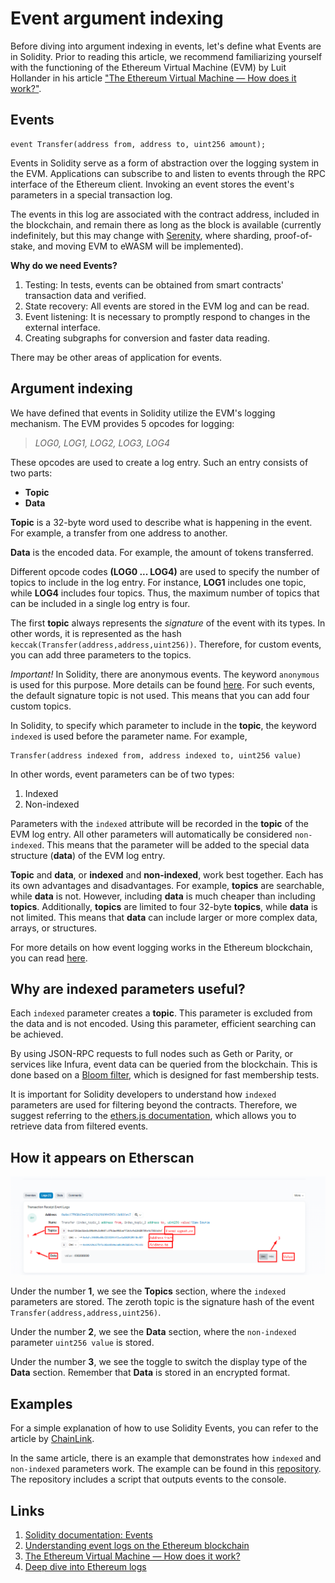 # Event argument indexing

Before diving into argument indexing in events, let's define what Events are in Solidity. Prior to reading this article, we recommend familiarizing yourself with the functioning of the Ethereum Virtual Machine (EVM) by Luit Hollander in his article ["The Ethereum Virtual Machine — How does it work?"](https://medium.com/mycrypto/the-ethereum-virtual-machine-how-does-it-work-9abac2b7c9e).

## Events
```solidity
event Transfer(address from, address to, uint256 amount);
```

Events in Solidity serve as a form of abstraction over the logging system in the EVM. Applications can subscribe to and listen to events through the RPC interface of the Ethereum client. Invoking an event stores the event's parameters in a special transaction log.

The events in this log are associated with the contract address, included in the blockchain, and remain there as long as the block is available (currently indefinitely, but this may change with [Serenity](https://medium.com/pnetwork/eth-2-0-what-is-it-6104a86ff634), where sharding, proof-of-stake, and moving EVM to eWASM will be implemented).

**Why do we need Events?**
1. Testing: In tests, events can be obtained from smart contracts' transaction data and verified.
2. State recovery: All events are stored in the EVM log and can be read.
3. Event listening: It is necessary to promptly respond to changes in the external interface.
4. Creating subgraphs for conversion and faster data reading.

There may be other areas of application for events.

## Argument indexing

We have defined that events in Solidity utilize the EVM's logging mechanism. The EVM provides 5 opcodes for logging:
>*LOG0, LOG1, LOG2, LOG3, LOG4*

These opcodes are used to create a log entry. Such an entry consists of two parts:
- **Topic**
- **Data**

**Topic** is a 32-byte word used to describe what is happening in the event. For example, a transfer from one address to another.

**Data** is the encoded data. For example, the amount of tokens transferred.

Different opcode codes **(LOG0 ... LOG4)** are used to specify the number of topics to include in the log entry. For instance, **LOG1** includes one topic, while **LOG4** includes four topics. Thus, the maximum number of topics that can be included in a single log entry is four.

The first **topic** always represents the *signature* of the event with its types. In other words, it is represented as the hash ```keccak(Transfer(address,address,uint256))```. Therefore, for custom events, you can add three parameters to the topics.

_Important!_ In Solidity, there are anonymous events. The keyword ```anonymous``` is used for this purpose. More details can be found [here](https://docs.soliditylang.org/en/latest/abi-spec.html#events). For such events, the default signature topic is not used. This means that you can add four custom topics.

In Solidity, to specify which parameter to include in the **topic**, the keyword ```indexed``` is used before the parameter name. For example,

```solidity
Transfer(address indexed from, address indexed to, uint256 value)
```

In other words, event parameters can be of two types:
1. Indexed
2. Non-indexed

Parameters with the ```indexed``` attribute will be recorded in the **topic** of the EVM log entry. All other parameters will automatically be considered ```non-indexed```. This means that the parameter will be added to the special data structure (**data**) of the EVM log entry.

**Topic** and **data**, or **indexed** and **non-indexed**, work best together. Each has its own advantages and disadvantages. For example, **topics** are searchable, while **data** is not. However, including **data** is much cheaper than including **topics**. Additionally, **topics** are limited to four 32-byte **topics**, while **data** is not limited. This means that **data** can include larger or more complex data, arrays, or structures.

For more details on how event logging works in the Ethereum blockchain, you can read [here](https://medium.com/mycrypto/understanding-event-logs-on-the-ethereum-blockchain-f4ae7ba50378).

## Why are indexed parameters useful?

Each ```indexed``` parameter creates a **topic**. This parameter is excluded from the data and is not encoded. Using this parameter, efficient searching can be achieved.

By using JSON-RPC requests to full nodes such as Geth or Parity, or services like Infura, event data can be queried from the blockchain. This is done based on a [Bloom filter](https://habr.com/ru/company/otus/blog/541378/), which is designed for fast membership tests.

It is important for Solidity developers to understand how ```indexed``` parameters are used for filtering beyond the contracts. Therefore, we suggest referring to the [ethers.js documentation](https://docs.ethers.io/v5/concepts/events/#events--filters), which allows you to retrieve data from filtered events.

## How it appears on Etherscan

![](./images/screenshot-1.png)

Under the number **1**, we see the **Topics** section, where the ```indexed``` parameters are stored. The zeroth topic is the signature hash of the event ```Transfer(address,address,uint256)```.

Under the number **2**, we see the **Data** section, where the ```non-indexed``` parameter ```uint256 value``` is stored.

Under the number **3**, we see the toggle to switch the display type of the **Data** section. Remember that **Data** is stored in an encrypted format.

## Examples

For a simple explanation of how to use Solidity Events, you can refer to the article by [ChainLink](https://blog.chain.link/events-and-logging-in-solidity/).

In the same article, there is an example that demonstrates how ```indexed``` and ```non-indexed``` parameters work. The example can be found in this [repository](https://github.com/PatrickAlphaC/hardhat-events-logs). The repository includes a script that outputs events to the console.

## Links

1. [Solidity documentation: Events](https://docs.soliditylang.org/en/v0.8.18/contracts.html#events)
2. [Understanding event logs on the Ethereum blockchain](https://medium.com/mycrypto/understanding-event-logs-on-the-ethereum-blockchain-f4ae7ba50378)
3. [The Ethereum Virtual Machine — How does it work?](https://medium.com/mycrypto/the-ethereum-virtual-machine-how-does-it-work-9abac2b7c9e)
4. [Deep dive into Ethereum logs](https://codeburst.io/deep-dive-into-ethereum-logs-a8d2047c7371)
